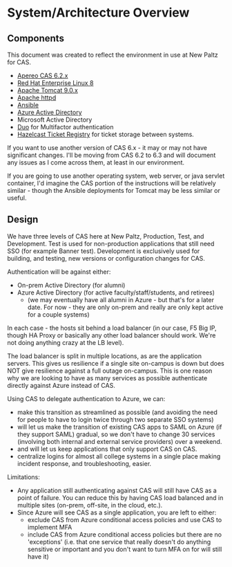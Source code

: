 # System/Architecture Overview

## Components

This document was created to reflect the environment in use at New Paltz for CAS.

* [Apereo CAS 6.2.x](https://apereo.github.io/cas/6.2.x/index.html)
* [Red Hat Enterprise Linux 8](https://redhat.com)
* [Apache Tomcat 9.0.x](https://tomcat.apache.org)
* [Apache httpd](https://httpd.apache.com)
* [Ansible](https://docs.ansible.com)
* [Azure Active Directory](https://azure.microsoft.com/en-us/services/active-directory/)
* Microsoft Active Directory
* [Duo](https://duo.com) for Multifactor authentication
* [Hazelcast Ticket Registry](https://apereo.github.io/cas/6.2.x/ticketing/Hazelcast-Ticket-Registry.html) for ticket storage between systems.

If you want to use another version of CAS 6.x - it may or may not have significant changes.  I'll be moving from CAS 6.2 to 6.3 and will document any issues as I come across them, at least in our environment.

If you are going to use another operating system, web server, or java servlet container, I'd imagine the CAS portion of the instructions will be relatively similar - though the Ansible deployments for Tomcat may be less similar or useful.

## Design
We have three levels of CAS here at New Paltz, Production, Test, and Development.  Test is used for non-production applications that still need SSO (for example Banner test).  Development is exclusively used for building, and testing, new versions or configuration changes for CAS.

Authentication will be against either:

* On-prem Active Directory (for alumni)
* Azure Active Directory (for active faculty/staff/students, and retirees)
   * (we may eventually have all alumni in Azure - but that's for a later date.  For now - they are only on-prem and really are only kept active for a couple systems)

In each case - the hosts sit behind a load balancer (in our case, F5 Big IP, though HA Proxy or basically any other load balancer should work.  We're not doing anything crazy at the LB level).

The load balancer is split in multiple locations, as are the application servers.  This gives us resilience if a single site on-campus is down but does NOT give resilience against a full outage on-campus.  This is one reason why we are looking to have as many services as possible authenticate directly against Azure instead of CAS.

Using CAS to delegate authentication to Azure, we can:

* make this transition as streamlined as possible (and avoiding the need for people to have to login twice through two separate SSO systems)
* will let us make the transition of existing CAS apps to SAML on Azure (if they support SAML) gradual, so we don't have to change 30 services (involving both internal and external service providers) over a weekend.
* and will let us keep applications that only support CAS on CAS.
* centralize logins for almost all college systems in a single place making incident response, and troubleshooting, easier.

Limitations:

* Any application still authenticating against CAS will still have CAS as a point of failure.  You can reduce this by having CAS load balanced and in multiple sites (on-prem, off-site, in the cloud, etc.).
* Since Azure will see CAS as a single application, you are left to either:
   * exclude CAS from Azure conditional access policies and use CAS to implement MFA
   * include CAS from Azure conditional access policies but there are no 'exceptions' (i.e. that one service that really doesn't do anything sensitive or important and you don't want to turn MFA on for will still have it)
